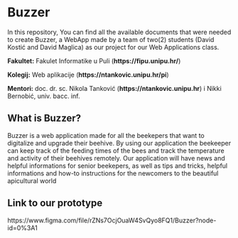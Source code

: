 # Buzzer
<p>In this repository, You can find all the available documents that were needed to create Buzzer, a WebApp made by a team of two(2) students (David Kostić and David Maglica) as our project for our Web Applications class.</p>


<p><strong>Fakultet:</strong> Fakulet Informatike u Puli (<strong>https://fipu.unipu.hr/</strong>)</p>
<p><strong>Kolegij:</strong> Web aplikacije (<strong>https://ntankovic.unipu.hr/pi</strong>)</p>
<p><strong>Mentori:</strong> doc. dr. sc. Nikola Tanković (<strong>https://ntankovic.unipu.hr</strong>) i Nikki Bernobić, univ. bacc. inf.</p>

<h2>What is Buzzer?</h2>
<p>Buzzer is a web application made for all the beekepers that want to digitalize and upgrade their beehive. By using our application the beekeeper can keep track of the feeding times of the bees and track the temperature and activity of their beehives remotely. Our application will have news and helpful informations for senior beekepers, as well as tips and tricks, helpful informations and how-to instructions for the newcomers to the beautiful apicultural world</p>

<h2>Link to our prototype</h2>
<p>https://www.figma.com/file/rZNs7OcjOuaW4SvQyo8FQ1/Buzzer?node-id=0%3A1</p>
